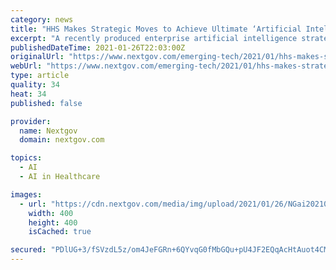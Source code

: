 ```yaml
---
category: news
title: "HHS Makes Strategic Moves to Achieve Ultimate ‘Artificial Intelligence Ambition’"
excerpt: "A recently produced enterprise artificial intelligence strategy is now in place to guide the Health and Human Services Department’s ongoing and upcoming efforts involving the technology. The 7-page document outlines a strategic approach to broaden tech fluency and accelerate AI-centered pursuits across HHS—and it also establishes an AI Council to help facilitate the massive health agency’s overall implementation."
publishedDateTime: 2021-01-26T22:03:00Z
originalUrl: "https://www.nextgov.com/emerging-tech/2021/01/hhs-makes-strategic-moves-achieve-ultimate-artificial-intelligence-ambition/171647/"
webUrl: "https://www.nextgov.com/emerging-tech/2021/01/hhs-makes-strategic-moves-achieve-ultimate-artificial-intelligence-ambition/171647/"
type: article
quality: 34
heat: 34
published: false

provider:
  name: Nextgov
  domain: nextgov.com

topics:
  - AI
  - AI in Healthcare

images:
  - url: "https://cdn.nextgov.com/media/img/upload/2021/01/26/NGai20210126/open-graph.jpg"
    width: 400
    height: 400
    isCached: true

secured: "PDlUG+3/fSVzdL5z/om4JeFGRn+6QYvqG0fMbGQu+pU4JF2EQqAcHtAuot4CMADkKHgb+NTXYk0qcAfJ8ERhyMCieaA7DXVbNCrXCeX03QO1VpkM38EFomhCi/CzTLbns8zF0RQpGk8vXATYPNAkQHPOW4hrDEr6jdS39Ecb7PCoxpLPwYa/zfZD43dyH1QA/DvsqTJQcduiJ7TOO1NLZSYwY6pwUIopaKAvzB78QsiC6TimVinZeFzi4Ws6ZQ8qRAKNuJnPWOtM4S2jmw7hFF/pyJKp7+w4iueTBgAo8MprDf4eBd+FLc8Nu51aokAvNB1TgaSHciBr0ijM9pDhFFpyqo8ar0X6vGgW/SqulIQ=;F/aN7Zg9SbBPE8TDrMzOvw=="
---
```


